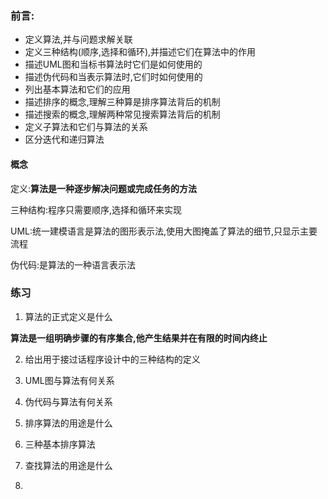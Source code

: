 ### 前言:

* 定义算法,并与问题求解关联
* 定义三种结构(顺序,选择和循环),并描述它们在算法中的作用
* 描述UML图和当标书算法时它们是如何使用的
* 描述伪代码和当表示算法时,它们时如何使用的
* 列出基本算法和它们的应用
* 描述排序的概念,理解三种算是排序算法背后的机制
* 描述搜索的概念,理解两种常见搜索算法背后的机制
* 定义子算法和它们与算法的关系
* 区分迭代和递归算法



#### 概念

定义:**算法是一种逐步解决问题或完成任务的方法**

三种结构:程序只需要顺序,选择和循环来实现

UML:统一建模语言是算法的图形表示法,使用大图掩盖了算法的细节,只显示主要流程

伪代码:是算法的一种语言表示法



### 练习

1. 算法的正式定义是什么

**算法是一组明确步骤的有序集合,他产生结果并在有限的时间内终止**

2. 给出用于接过话程序设计中的三种结构的定义

3. UML图与算法有何关系
4. 伪代码与算法有何关系
5. 排序算法的用途是什么
6. 三种基本排序算法
7. 查找算法的用途是什么
8. 